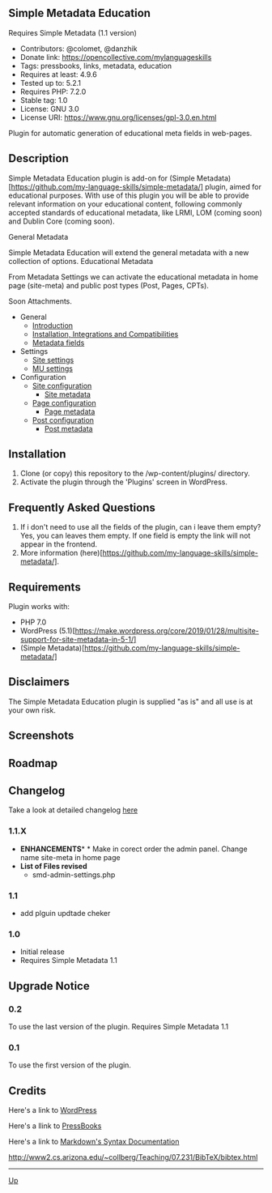 ## Simple Metadata Education

Requires Simple Metadata (1.1 version)

* Contributors: @colomet, @danzhik
* Donate link: https://opencollective.com/mylanguageskills
* Tags: pressbooks, links, metadata, education
* Requires at least: 4.9.6
* Tested up to: 5.2.1
* Requires PHP: 7.2.0
* Stable tag: 1.0
* License: GNU 3.0
* License URI: https://www.gnu.org/licenses/gpl-3.0.en.html

Plugin for automatic generation of educational meta fields in web-pages.

## Description  
Simple Metadata Education plugin is add-on for (Simple Metadata)[https://github.com/my-language-skills/simple-metadata/] plugin, aimed for educational purposes. With use of this plugin you will be able to provide relevant information on your educational content, following commonly accepted standards of educational metadata, like LRMI, LOM (coming soon) and Dublin Core (coming soon).

General Metadata

Simple Metadata Education will extend the general metadata with a new collection of options.
Educational Metadata

From Metadata Settings we can activate the educational metadata in home page (site-meta) and public post types (Post, Pages, CPTs).

Soon Attachments.

* General
	* [Introduction](/doc/doc-intro.md)
	* [Installation, Integrations and Compatibilities](/doc/doc-general.md)
	* [Metadata fields](/doc/doc-fields.md)
* Settings
	* [Site settings](/doc/doc-settings-site.md)
	* [MU settings](/doc/doc-settings-mu.md)
* Configuration
	* [Site configuration](/doc/doc-conf-site.md)
		* [Site metadata](/doc/doc-metadata-site.md)
	* [Page configuration](/doc/doc-conf-page.md)
		* [Page metadata](/doc/doc-metadata-page.md)
	* [Post configuration](/doc/doc-conf-post.md)
		* [Post metadata](/doc/doc-metadata-post.md)


## Installation
1. Clone (or copy) this repository to the /wp-content/plugins/ directory.
2. Activate the plugin through the  'Plugins' screen in WordPress.

## Frequently Asked Questions
1. If i don't need to use all the fields of the plugin, can i leave them empty? Yes, you can leaves them empty. If one field is empty the link will not appear in the frontend.
2. More information (here)[https://github.com/my-language-skills/simple-metadata/].


## Requirements
Plugin works with:

- PHP 7.0
- WordPress (5.1)[https://make.wordpress.org/core/2019/01/28/multisite-support-for-site-metadata-in-5-1/]
- (Simple Metadata)[https://github.com/my-language-skills/simple-metadata/]

## Disclaimers
The Simple Metadata Education plugin is supplied "as is" and all use is at your own risk.

## Screenshots

## Roadmap


## Changelog

Take a look at detailed changelog [here](/CHANGELOG.md)


### 1.1.X
* **ENHANCEMENTS***
		* Make in corect order the admin panel. Change name site-meta in home page
* **List of Files revised**
   * smd-admin-settings.php


### 1.1
* add plguin updtade cheker

### 1.0
* Initial release
* Requires Simple Metadata 1.1

## Upgrade Notice
### 0.2
To use the last version of the plugin. Requires Simple Metadata 1.1

### 0.1
To use the first version of the plugin.


## Credits

Here's a link to [WordPress](https://wordpress.org/)

Here's a llink to [PressBooks](https://pressbooks.org/get-involved/)

Here's a link to [Markdown's Syntax Documentation](https://daringfireball.net/projects/markdown/syntax)

http://www2.cs.arizona.edu/~collberg/Teaching/07.231/BibTeX/bibtex.html

---
[Up](/README.md)
